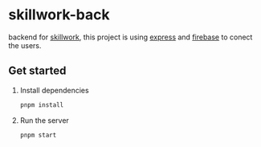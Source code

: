 # skillwork-back

backend for [skillwork](https://github.com/develop1997/skillwork), this project is using [express](https://expressjs.com/) and [firebase](https://firebase.google.com/) to conect the users.

## Get started

1. Install dependencies

    ```bash
    pnpm install
    ```

2. Run the server

    ```bash
    pnpm start
    ```
